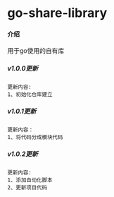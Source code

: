 # go-share-library

#### 介绍
用于go使用的自有库
##### v1.0.0更新
```
更新内容:
1、初始化仓库建立
```
##### v1.0.1更新
```
更新内容：
1、将代码分成模块代码
```
##### v1.0.2更新
```
更新内容:
1、添加自动化脚本
2、更新项目代码
```
